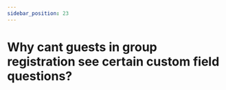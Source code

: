 ```yaml
---
sidebar_position: 23
---
```

# Why cant guests in group registration see certain custom field questions?
